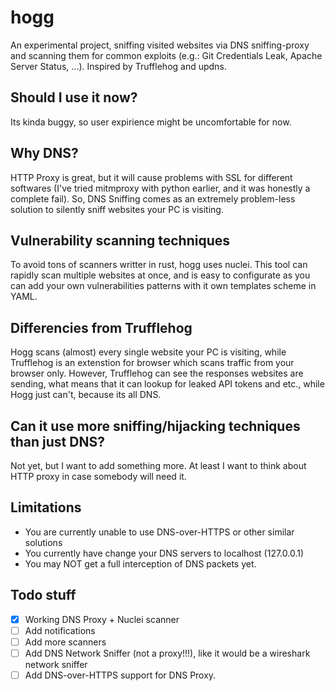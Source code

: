 # hogg

An experimental project, sniffing visited websites via DNS sniffing-proxy and scanning them for common exploits (e.g.: Git Credentials Leak, Apache Server Status, ...). Inspired by Trufflehog and updns.

## Should I use it now?

Its kinda buggy, so user expirience might be uncomfortable for now.

## Why DNS?

HTTP Proxy is great, but it will cause problems with SSL for different softwares (I've tried mitmproxy with python earlier, and it was honestly a complete fail). So, DNS Sniffing comes as an extremely problem-less solution to silently sniff websites your PC is visiting.

## Vulnerability scanning techniques

To avoid tons of scanners writter in rust, hogg uses nuclei. This tool can rapidly scan multiple websites at once, and is easy to configurate as you can add your own vulnerabilities patterns with it own templates scheme in YAML.

## Differencies from Trufflehog

Hogg scans (almost) every single website your PC is visiting, while Trufflehog is an extenstion for browser which scans traffic from your browser only. However, Trufflehog can see the responses websites are sending, what means that it can lookup for leaked API tokens and etc., while Hogg just can't, because its all DNS.

## Can it use more sniffing/hijacking techniques than just DNS?

Not yet, but I want to add something more. At least I want to think about HTTP proxy in case somebody will need it.

## Limitations

- You are currently unable to use DNS-over-HTTPS or other similar solutions
- You currently have change your DNS servers to localhost (127.0.0.1)
- You may NOT get a full interception of DNS packets yet.

## Todo stuff

- [x] Working DNS Proxy + Nuclei scanner
- [ ] Add notifications
- [ ] Add more scanners
- [ ] Add DNS Network Sniffer (not a proxy!!!), like it would be a wireshark network sniffer
- [ ] Add DNS-over-HTTPS support for DNS Proxy.
